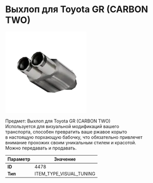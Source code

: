 # Выхлоп для Toyota GR (CARBON TWO)

![Item Image](../img/4478.webp?raw=true)

Предмет: Выхлоп для Toyota GR (CARBON TWO)<br>Используется для визуальной модификаций вашего<br>транспорта, способен превратить ваше ржавое корыто<br>в настоящую порхающую бабочку, что обязательно привлечет<br>внимание прохожих своим уникальным стилем и красотой.<br>Можно передавать и продавать.


| Параметр | Значение |
|----------|----------|
| **ID** | 4478 |
| **Тип** | ITEM_TYPE_VISUAL_TUNING |

